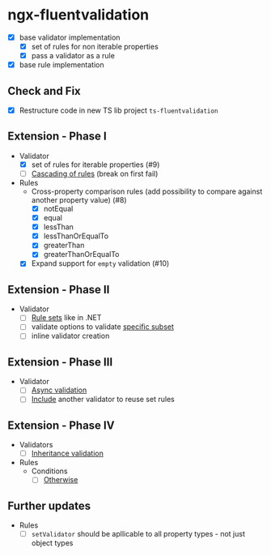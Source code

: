 # ngx-fluentvalidation

- [x] base validator implementation
  - [x] set of rules for non iterable properties
  - [x] pass a validator as a rule
- [x] base rule implementation

## Check and Fix

- [x] Restructure code in new TS lib project `ts-fluentvalidation`

## Extension - Phase I

- Validator
  - [x] set of rules for iterable properties (#9)
  - [ ] [Cascading of rules](https://docs.fluentvalidation.net/en/latest/cascade.html) (break on first fail)
- Rules
  - Cross-property comparison rules (add possibility to compare against another property value) (#8)
    - [x] notEqual
    - [x] equal
    - [x] lessThan
    - [x] lessThanOrEqualTo
    - [x] greaterThan
    - [x] greaterThanOrEqualTo
  - [x] Expand support for `empty` validation (#10)

## Extension - Phase II

- Validator
  - [ ] [Rule sets](https://docs.fluentvalidation.net/en/latest/rulesets.html) like in .NET
  - [ ] validate options to validate [specific subset](https://docs.fluentvalidation.net/en/latest/specific-properties.html)
  - [ ] inline validator creation

## Extension - Phase III

- Validator
  - [ ] [Async validation](https://docs.fluentvalidation.net/en/latest/async.html)
  - [ ] [Include](https://docs.fluentvalidation.net/en/latest/including-rules.html) another validator to reuse set rules

## Extension - Phase IV

- Validators
  - [ ] [Inheritance validation](https://docs.fluentvalidation.net/en/latest/inheritance.html)
- Rules
  - Conditions
    - [ ] [Otherwise](https://docs.fluentvalidation.net/en/latest/conditions.html)

## Further updates

- Rules
  - [ ] `setValidator` should be apllicable to all property types - not just object types
